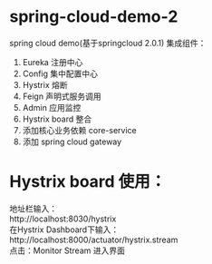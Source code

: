 # spring-cloud-demo-2
spring cloud demo(基于springcloud 2.0.1)
集成组件：
1. Eureka 注册中心
2. Config 集中配置中心
3. Hystrix 熔断
4. Feign 声明式服务调用
5. Admin 应用监控
6. Hystrix board 整合
7. 添加核心业务依赖 core-service
8. 添加 spring cloud gateway

# Hystrix board 使用：<br>
地址栏输入：<br>
http://localhost:8030/hystrix<br>
在Hystrix Dashboard下输入：<br>
http://localhost:8000/actuator/hystrix.stream<br>
点击：Monitor Stream 进入界面
